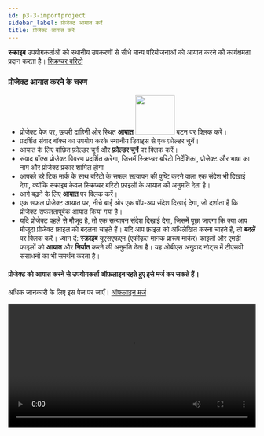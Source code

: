 ```yaml
---
id: p3-3-importproject
sidebar_label: प्रोजेक्ट आयात करें
title: प्रोजेक्ट आयात करें
---
```


**स्क्राइब** उपयोगकर्ताओं को स्थानीय उपकरणों से सीधे मान्य परियोजनाओं को आयात करने की कार्यक्षमता प्रदान करता है। [स्क्रिप्चर बरिटो](https://docs.burrito.bible/) 

### प्रोजेक्ट आयात करने के चरण ###

- प्रोजेक्ट पेज पर, ऊपरी दाहिनी ओर स्थित **आयात** <img src="/0.5.3/import-hi.png" width="80px" alt=""/> बटन पर क्लिक करें।
- प्रदर्शित संवाद बॉक्स का उपयोग करके स्थानीय डिवाइस से एक फ़ोल्डर चुनें।
- आयात के लिए वांछित फ़ोल्डर चुनें और **फ़ोल्डर चुनें** पर क्लिक करें।
- संवाद बॉक्स प्रोजेक्ट विवरण प्रदर्शित करेगा, जिसमें स्क्रिप्चर बरिटो निर्देशिका, प्रोजेक्ट और भाषा का नाम और प्रोजेक्ट प्रकार शामिल होगा
- आपको हरे टिक मार्क के साथ बरिटो के सफल सत्यापन की पुष्टि करने वाला एक संदेश भी दिखाई देगा, क्योंकि स्क्राइब केवल स्क्रिप्चर बरिटो फ़ाइलों के आयात की अनुमति देता है।
- आगे बढ़ने के लिए **आयात** पर क्लिक करें।
- एक सफल प्रोजेक्ट आयात पर, नीचे बाईं ओर एक पॉप-अप संदेश दिखाई देगा, जो दर्शाता है कि प्रोजेक्ट सफलतापूर्वक आयात किया गया है।
- यदि प्रोजेक्ट पहले से मौजूद है, तो एक सत्यापन संदेश दिखाई देगा, जिसमें पूछा जाएगा कि क्या आप मौजूदा प्रोजेक्ट फ़ाइल को बदलना चाहते हैं। यदि आप फ़ाइल को अधिलेखित करना चाहते हैं, तो **बदलें** पर क्लिक करें।
ध्यान दें: **स्क्राइब** यूएसएफएम (एकीकृत मानक प्रारूप मार्कर) फाइलों और एमडी फाइलों को **आयात** और **निर्यात** करने की अनुमति देता है। यह ओबीएस अनुवाद नोट्स में टीएसवी संसाधनों का भी समर्थन करता है।

#### प्रोजेक्ट को आयात करने से उपयोगकर्ता ऑफ़लाइन रहते हुए इसे मर्ज कर सकते हैं।
अधिक जानकारी के लिए इस पेज पर जाएँ। [ऑफलाइन मर्ज](./p3-4-offlinemerge.md)

<video controls src="/0.5.5/en-importbfile.mov" width="100%" type="video/mov"/>